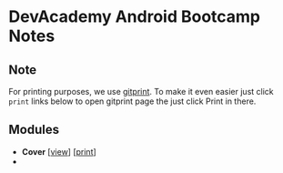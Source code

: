
# DevAcademy Android Bootcamp Notes

## Note

For printing purposes, we use [gitprint](https://gitprint.com). To make it even easier just click `print` links below to open gitprint page the just click Print in there.

## Modules

* **Cover** [[view](cover.md)] [<a href="https://gitprint.com/devacademy/android-bootcamp/blob/master/modules/cover.md" target="_blank">print</a>]
* 